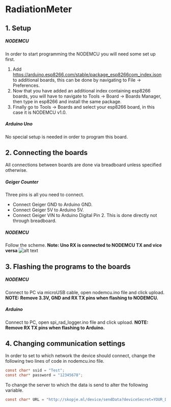 # RadiationMeter
## 1. Setup
##### NODEMCU
In order to start programming the NODEMCU you will need some set up first.
1. Add https://arduino.esp8266.com/stable/package_esp8266com_index.json to additional boards, this can be done by navigating to File -> Preferences.
2. Now that you have added an additional index containing esp8266 boards, you will have to navigate to Tools -> Board -> Boards Manager, then type in esp8266 and install the same package.
3. Finally go to Tools -> Boards and select your esp8266 board, in this case it is NODEMCU v1.0.
##### Arduino Uno
No special setup is needed in order to program this board.

## 2. Connecting the boards
All connections between boards are done via breadboard unless specified otherwise.
##### Geiger Counter
Three pins is all you need to connect. 
+ Connect Geiger GND to Arduino GND.
+ Connect Geiger 5V to Arduino 5V.
+ Connect Geiger VIN to Arduino Digital Pin 2. This is done directly not through breadboard.
##### NODEMCU
Follow the scheme.
**Note: Uno RX is connected to NODEMCU TX and vice versa**
![alt text](https://raw.githubusercontent.com/ardi1998/RadiationMeter/master/schemes/nodemcu-shceme.jpg)

## 3. Flashing the programs to the boards
##### NODEMCU
Connect to PC via microUSB cable, open nodemcu.ino file and click upload.
**NOTE: Remove 3.3V, GND and RX TX pins when flashing to NODEMCU.**

##### Arduino
Connect to PC, open spi_rad_logger.ino file and click upload.
**NOTE: Remove RX TX pins when flashing to Arduino.**

## 4. Changing communication settings
In order to set to which network the device should connect, change the following two lines of code in nodemcu.ino file.
```C
const char* ssid = "Test";
const char* password = "12345678";
```
To change the server to which the data is send to alter the following variable.
``` C
const char* URL = "http://skopje.ml/device/sendData?deviceSecret=YOUR_DEVICE_SECRET";
```
